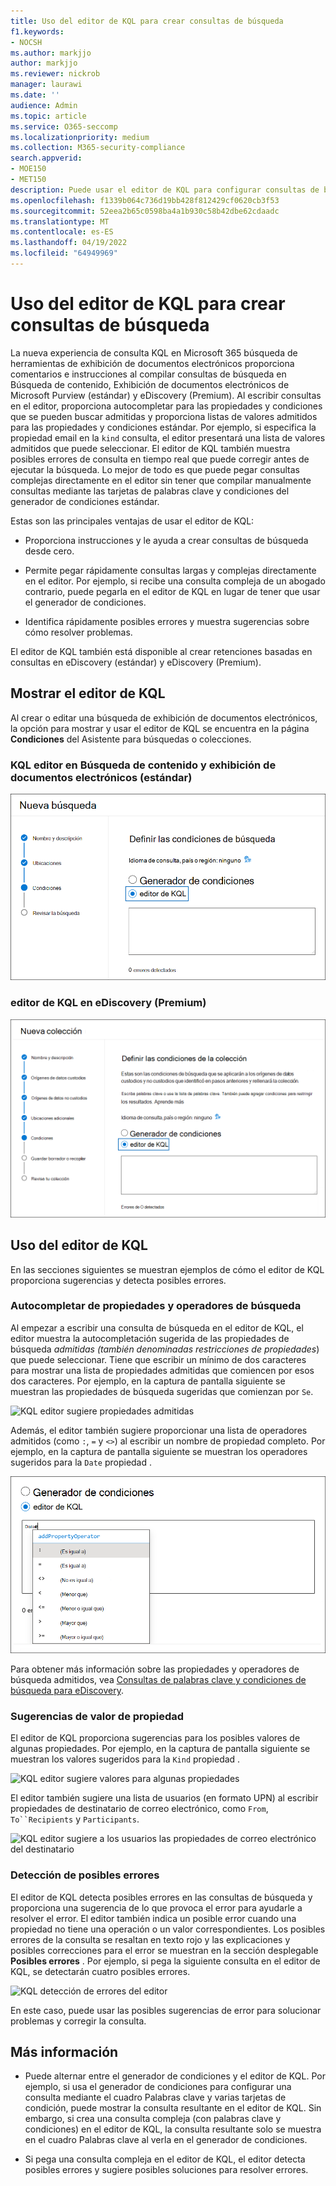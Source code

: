```yaml
---
title: Uso del editor de KQL para crear consultas de búsqueda
f1.keywords:
- NOCSH
ms.author: markjjo
author: markjjo
ms.reviewer: nickrob
manager: laurawi
ms.date: ''
audience: Admin
ms.topic: article
ms.service: O365-seccomp
ms.localizationpriority: medium
ms.collection: M365-security-compliance
search.appverid:
- MOE150
- MET150
description: Puede usar el editor de KQL para configurar consultas de búsqueda de exhibición de documentos electrónicos en Búsqueda de contenido, eDiscovery (estándar) y eDiscovery (Premium).
ms.openlocfilehash: f1339b064c736d19bb428f812429cf0620cb3f53
ms.sourcegitcommit: 52eea2b65c0598ba4a1b930c58b42dbe62cdaadc
ms.translationtype: MT
ms.contentlocale: es-ES
ms.lasthandoff: 04/19/2022
ms.locfileid: "64949969"
---
```

# <a name="use-the-kql-editor-to-build-search-queries"></a>Uso del editor de KQL para crear consultas de búsqueda

La nueva experiencia de consulta KQL en Microsoft 365 búsqueda de herramientas de exhibición de documentos electrónicos proporciona comentarios e instrucciones al compilar consultas de búsqueda en Búsqueda de contenido, Exhibición de documentos electrónicos de Microsoft Purview (estándar) y eDiscovery (Premium). Al escribir consultas en el editor, proporciona autocompletar para las propiedades y condiciones que se pueden buscar admitidas y proporciona listas de valores admitidos para las propiedades y condiciones estándar. Por ejemplo, si especifica la propiedad email en la `kind` consulta, el editor presentará una lista de valores admitidos que puede seleccionar. El editor de KQL también muestra posibles errores de consulta en tiempo real que puede corregir antes de ejecutar la búsqueda. Lo mejor de todo es que puede pegar consultas complejas directamente en el editor sin tener que compilar manualmente consultas mediante las tarjetas de palabras clave y condiciones del generador de condiciones estándar.
  
Estas son las principales ventajas de usar el editor de KQL:

- Proporciona instrucciones y le ayuda a crear consultas de búsqueda desde cero.

- Permite pegar rápidamente consultas largas y complejas directamente en el editor. Por ejemplo, si recibe una consulta compleja de un abogado contrario, puede pegarla en el editor de KQL en lugar de tener que usar el generador de condiciones.

- Identifica rápidamente posibles errores y muestra sugerencias sobre cómo resolver problemas.

El editor de KQL también está disponible al crear retenciones basadas en consultas en eDiscovery (estándar) y eDiscovery (Premium).

## <a name="displaying-the-kql-editor"></a>Mostrar el editor de KQL

Al crear o editar una búsqueda de exhibición de documentos electrónicos, la opción para mostrar y usar el editor de KQL se encuentra en la página **Condiciones** del Asistente para búsquedas o colecciones.

### <a name="kql-editor-in-content-search-and-ediscovery-standard"></a>KQL editor en Búsqueda de contenido y exhibición de documentos electrónicos (estándar)

![KQL editor en Búsqueda de contenido y exhibición de documentos electrónicos (estándar)](../media/KQLEditorCore.png)

### <a name="kql-editor-in-ediscovery-premium"></a>editor de KQL en eDiscovery (Premium)

![editor de KQL en eDiscovery (Premium)](../media/KQLEditorAdvanced.png)

## <a name="using-the-kql-editor"></a>Uso del editor de KQL

En las secciones siguientes se muestran ejemplos de cómo el editor de KQL proporciona sugerencias y detecta posibles errores.

### <a name="autocompletion-of-search-properties-and-operators"></a>Autocompletar de propiedades y operadores de búsqueda

Al empezar a escribir una consulta de búsqueda en el editor de KQL, el editor muestra la autocompletación sugerida de las propiedades de búsqueda *admitidas (también denominadas restricciones de propiedades*) que puede seleccionar. Tiene que escribir un mínimo de dos caracteres para mostrar una lista de propiedades admitidas que comiencen por esos dos caracteres. Por ejemplo, en la captura de pantalla siguiente se muestran las propiedades de búsqueda sugeridas que comienzan por `Se`.

![KQL editor sugiere propiedades admitidas](../media/KQLEditorAutoCompleteProperties.png)

Además, el editor también sugiere proporcionar una lista de operadores admitidos (como `:`, `=` y `<>`) al escribir un nombre de propiedad completo. Por ejemplo, en la captura de pantalla siguiente se muestran los operadores sugeridos para la `Date` propiedad .

![KQL editor sugiere operadores](../media/KQLEditorOperatorSuggestions.png)

Para obtener más información sobre las propiedades y operadores de búsqueda admitidos, vea [Consultas de palabras clave y condiciones de búsqueda para eDiscovery](keyword-queries-and-search-conditions.md).

### <a name="property-value-suggestions"></a>Sugerencias de valor de propiedad

El editor de KQL proporciona sugerencias para los posibles valores de algunas propiedades. Por ejemplo, en la captura de pantalla siguiente se muestran los valores sugeridos para la `Kind` propiedad .

![KQL editor sugiere valores para algunas propiedades](../media/KQLEditorValueSuggestions.png)

El editor también sugiere una lista de usuarios (en formato UPN) al escribir propiedades de destinatario de correo electrónico, como `From`, `To``Recipients` y `Participants`.

![KQL editor sugiere a los usuarios las propiedades de correo electrónico del destinatario](../media/KQLEditorRecipientSuggestions.png)

### <a name="detection-of-potential-errors"></a>Detección de posibles errores

El editor de KQL detecta posibles errores en las consultas de búsqueda y proporciona una sugerencia de lo que provoca el error para ayudarle a resolver el error. El editor también indica un posible error cuando una propiedad no tiene una operación o un valor correspondientes. Los posibles errores de la consulta se resaltan en texto rojo y las explicaciones y posibles correcciones para el error se muestran en la sección desplegable **Posibles errores** . Por ejemplo, si pega la siguiente consulta en el editor de KQL, se detectarán cuatro posibles errores.

![KQL detección de errores del editor](../media/KQLEditorErrorDetection.png)

En este caso, puede usar las posibles sugerencias de error para solucionar problemas y corregir la consulta.

## <a name="more-information"></a>Más información

- Puede alternar entre el generador de condiciones y el editor de KQL. Por ejemplo, si usa el generador de condiciones para configurar una consulta mediante el cuadro Palabras clave y varias tarjetas de condición, puede mostrar la consulta resultante en el editor de KQL. Sin embargo, si crea una consulta compleja (con palabras clave y condiciones) en el editor de KQL, la consulta resultante solo se muestra en el cuadro Palabras clave al verla en el generador de condiciones.

- Si pega una consulta compleja en el editor de KQL, el editor detecta posibles errores y sugiere posibles soluciones para resolver errores.
